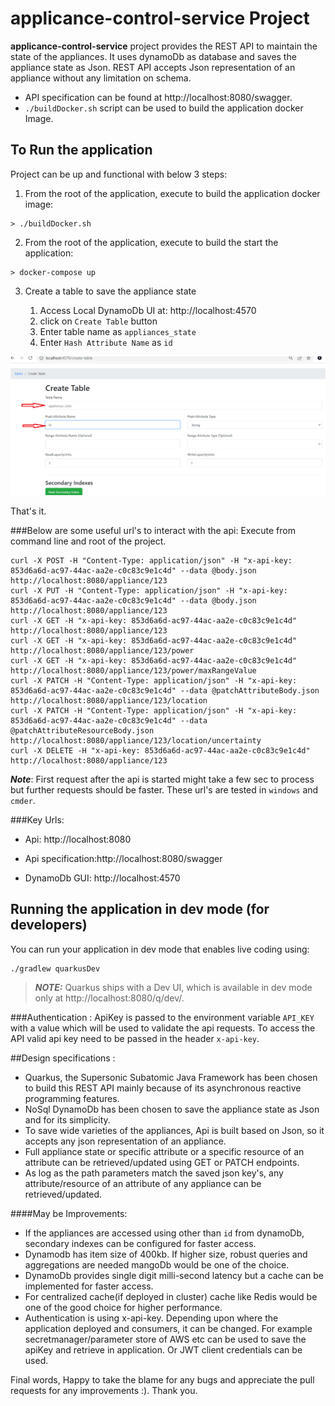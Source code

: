 # applicance-control-service Project

**applicance-control-service** project provides the REST API to maintain the state of the appliances. It uses dynamoDb as database and 
saves the appliance state as Json. REST API accepts Json representation of an appliance without any limitation on schema.

* API specification can be found at http://localhost:8080/swagger.
* ```./buildDocker.sh``` script can be used to build the application docker Image.


## To Run the application
Project can be up and functional with below 3 steps:

1) From the root of the application, execute to build the application docker image:
```shell script
> ./buildDocker.sh
```
2) From the root of the application, execute to build the start the application:
```
> docker-compose up
```
3) Create a table to save the appliance state

   1) Access Local DynamoDb UI at: http://localhost:4570
   2) click on ``Create Table`` button
   3) Enter table name as ``appliances_state`` 
   4) Enter ``Hash Attribute Name`` as ``id``
   
![img_1.png](img_1.png)

That's it. 


###Below are some useful url's to interact with the api:
Execute from command line and root of the project.  
````aidl
curl -X POST -H "Content-Type: application/json" -H "x-api-key: 853d6a6d-ac97-44ac-aa2e-c0c83c9e1c4d" --data @body.json http://localhost:8080/appliance/123
curl -X PUT -H "Content-Type: application/json" -H "x-api-key: 853d6a6d-ac97-44ac-aa2e-c0c83c9e1c4d" --data @body.json http://localhost:8080/appliance/123
curl -X GET -H "x-api-key: 853d6a6d-ac97-44ac-aa2e-c0c83c9e1c4d" http://localhost:8080/appliance/123
curl -X GET -H "x-api-key: 853d6a6d-ac97-44ac-aa2e-c0c83c9e1c4d" http://localhost:8080/appliance/123/power
curl -X GET -H "x-api-key: 853d6a6d-ac97-44ac-aa2e-c0c83c9e1c4d" http://localhost:8080/appliance/123/power/maxRangeValue
curl -X PATCH -H "Content-Type: application/json" -H "x-api-key: 853d6a6d-ac97-44ac-aa2e-c0c83c9e1c4d" --data @patchAttributeBody.json http://localhost:8080/appliance/123/location
curl -X PATCH -H "Content-Type: application/json" -H "x-api-key: 853d6a6d-ac97-44ac-aa2e-c0c83c9e1c4d" --data @patchAttributeResourceBody.json http://localhost:8080/appliance/123/location/uncertainty
curl -X DELETE -H "x-api-key: 853d6a6d-ac97-44ac-aa2e-c0c83c9e1c4d" http://localhost:8080/appliance/123
````
***Note***: First request after the api is started might take a few sec to process but further requests should be faster.
These url's are tested in ``windows`` and ``cmder``.


###Key Urls:

* Api: http://localhost:8080

* Api specification:http://localhost:8080/swagger

* DynamoDb GUI: http://localhost:4570

## Running the application in dev mode (for developers)

You can run your application in dev mode that enables live coding using:
```shell script
./gradlew quarkusDev
```

> **_NOTE:_**  Quarkus ships with a Dev UI, which is available in dev mode only at http://localhost:8080/q/dev/.


###Authentication :
ApiKey is passed to the environment variable ``API_KEY`` with a value which will be used to validate the api requests.
To access the API valid api key need to be passed in the header ``x-api-key``.


##Design specifications :
* Quarkus, the Supersonic Subatomic Java Framework has been chosen to build this REST API mainly because of its asynchronous reactive programming features.
* NoSql DynamoDb has been chosen to save the appliance state as Json and for its simplicity.
* To save wide varieties of the appliances, Api is built based on Json, so it accepts any json representation of an appliance. 
* Full appliance state or specific attribute or a specific resource of an attribute can be retrieved/updated using GET or PATCH endpoints.
* As log as the path parameters match the saved json key's, any attribute/resource of an attribute of any appliance can be retrieved/updated.

####May be Improvements:
* If the appliances are accessed using other than ``id`` from dynamoDb, secondary indexes can be configured for faster access.
* Dynamodb has item size of 400kb. If higher size, robust queries and aggregations are needed mangoDb would be one of the choice.
* DynamoDb provides single digit milli-second latency but a cache can be implemented for faster access.
* For centralized cache(if deployed in cluster) cache like Redis would be one of the good choice for higher performance.
* Authentication is using x-api-key. Depending upon where the application deployed and consumers, it can be changed.
For example secretmanager/parameter store of AWS etc can be used to save the apiKey and retrieve in application. Or JWT client credentials can be used.

Final words, Happy to take the blame for any bugs and appreciate the pull requests for any improvements :). Thank you.